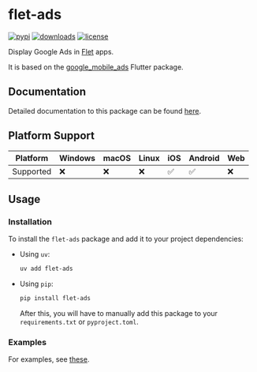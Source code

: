 # flet-ads

[![pypi](https://img.shields.io/pypi/v/flet-ads.svg)](https://pypi.python.org/pypi/flet-ads)
[![downloads](https://static.pepy.tech/badge/flet-ads/month)](https://pepy.tech/project/flet-ads)
[![license](https://github.com/flet-dev/flet/blob/main/sdk/python/packages/flet-ads.svg)](https://github.com/flet-dev/flet/blob/main/sdk/python/packages/flet-ads/LICENSE)

Display Google Ads in [Flet](https://flet.dev) apps.

It is based on the [google_mobile_ads](https://pub.dev/packages/google_mobile_ads) Flutter package.

## Documentation

Detailed documentation to this package can be found [here](https://docs.flet.dev/ads/).

## Platform Support

| Platform | Windows | macOS | Linux | iOS | Android | Web |
|----------|---------|-------|-------|-----|---------|-----|
| Supported|    ❌    |   ❌   |   ❌   |  ✅  |    ✅    |  ❌  |

## Usage

### Installation

To install the `flet-ads` package and add it to your project dependencies:

- Using `uv`:
    ```bash
    uv add flet-ads
    ```

- Using `pip`:
    ```bash
    pip install flet-ads
    ```
    After this, you will have to manually add this package to your `requirements.txt` or `pyproject.toml`.

### Examples

For examples, see [these](https://github.com/flet-dev/flet/tree/main/sdk/python/examples/controls/ads).
